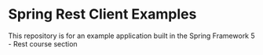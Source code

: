 # Spring Rest Client Examples

This repository is for an example application built in the Spring Framework 5 - Rest course section
